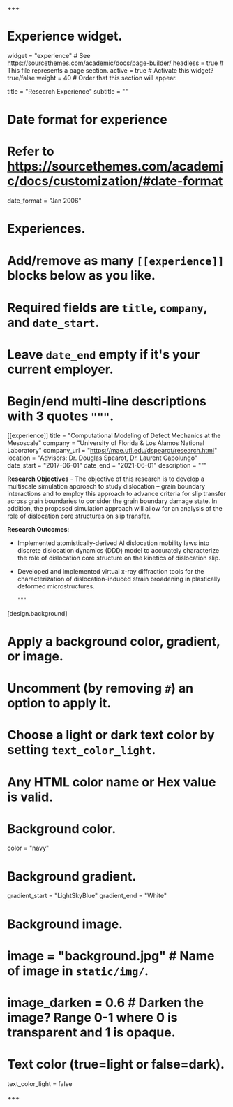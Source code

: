 +++
# Experience widget.
widget = "experience"  # See https://sourcethemes.com/academic/docs/page-builder/
headless = true  # This file represents a page section.
active = true  # Activate this widget? true/false
weight = 40  # Order that this section will appear.

title = "Research Experience"
subtitle = ""

# Date format for experience
#   Refer to https://sourcethemes.com/academic/docs/customization/#date-format
date_format = "Jan 2006"

# Experiences.
#   Add/remove as many `[[experience]]` blocks below as you like.
#   Required fields are `title`, `company`, and `date_start`.
#   Leave `date_end` empty if it's your current employer.
#   Begin/end multi-line descriptions with 3 quotes `"""`.
[[experience]]
  title = "Computational Modeling of Defect Mechanics at the Mesoscale"
  company = "University of Florida & Los Alamos National Laboratory"
  company_url = "https://mae.ufl.edu/dspearot/research.html"
  location = "Advisors: Dr. Douglas Spearot, Dr. Laurent Capolungo"
  date_start = "2017-06-01"
  date_end = "2021-06-01"
  description = """
  
  **Research Objectives** - The objective of this research is to develop a multiscale simulation approach to study dislocation – grain boundary interactions and to employ this approach to advance criteria for slip transfer across grain boundaries to consider the grain boundary damage state. In addition, the proposed simulation approach will allow for an analysis of the role of dislocation core structures on slip transfer. 
  
  **Research Outcomes**:
  * Implemented atomistically-derived Al dislocation mobility laws into discrete dislocation dynamics (DDD) model to accurately characterize the role of dislocation core structure on the kinetics of dislocation slip.
  
  
  * Developed and implemented virtual x-ray diffraction tools for the characterization of dislocation-induced strain broadening in plastically deformed microstructures.
  
    """

[design.background]
  # Apply a background color, gradient, or image.
  #   Uncomment (by removing `#`) an option to apply it.
  #   Choose a light or dark text color by setting `text_color_light`.
  #   Any HTML color name or Hex value is valid.
    
  # Background color.
  color = "navy"
  
  # Background gradient.
  gradient_start = "LightSkyBlue"
  gradient_end = "White"
  
  # Background image.
  # image = "background.jpg"  # Name of image in `static/img/`.
  # image_darken = 0.6  # Darken the image? Range 0-1 where 0 is transparent and 1 is opaque.

  # Text color (true=light or false=dark).
  text_color_light = false  
  

+++
